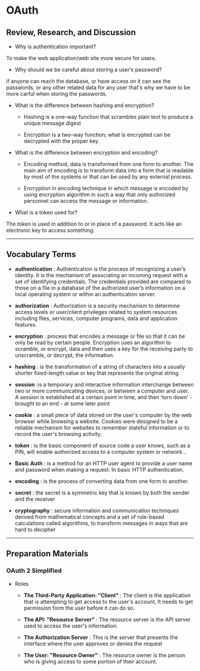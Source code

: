 # OAuth

## Review, Research, and Discussion

- Why is authentication important?

To make the web application/web site more secure for users.

- Why should we be careful about storing a user’s password?

if anyone can reach the database, or have access on it can see the passwords, or any other related data for any user that's why we have to be more carful when storing the passwords.

- What is the difference between hashing and encryption?

  - Hashing is a one-way function that scrambles plain text to produce a unique message digest

  - Encryption is a two-way function; what is encrypted can be decrypted with the proper key.

- What is the difference between encryption and encoding?

  - Encoding method, data is transformed from one form to another. The main aim of encoding is to transform data into a form that is readable by most of the systems or that can be used by any external process.

  - Encryption in encoding technique in which message is encoded by using encryption algorithm in such a way that only authorized personnel can access the message or information.

* What is a token used for?

The token is used in addition to or in place of a password. It acts like an electronic key to access something.

---

## Vocabulary Terms

- **authentication** : Authentication is the process of recognizing a user’s identity. It is the mechanism of associating an incoming request with a set of identifying credentials. The credentials provided are compared to those on a file in a database of the authorized user’s information on a local operating system or within an authentication server.

- **authorization** : Authorization is a security mechanism to determine access levels or user/client privileges related to system resources including files, services, computer programs, data and application features.

- **encryption** : process that encodes a message or file so that it can be only be read by certain people. Encryption uses an algorithm to scramble, or encrypt, data and then uses a key for the receiving party to unscramble, or decrypt, the information.

- **hashing** : is the transformation of a string of characters into a usually shorter fixed-length value or key that represents the original string.

- **session** :is a temporary and interactive information interchange between two or more communicating devices, or between a computer and user. A session is established at a certain point in time, and then ‘torn down’ - brought to an end - at some later point

* **cookie** : a small piece of data stored on the user's computer by the web browser while browsing a website. Cookies were designed to be a reliable mechanism for websites to remember stateful information or to record the user's browsing activity.

* **token** : is the basic component of source code a user knows, such as a PIN, will enable authorized access to a computer system or network...

* **Basic Auth** : is a method for an HTTP user agent to provide a user name and password when making a request. In basic HTTP authentication.

* **encoding** : is the process of converting data from one form to another.

* **secret** : the secret is a symmetric key that is known by both the sender and the receiver

* **cryptography** : secure information and communication techniques derived from mathematical concepts and a set of rule-based calculations called algorithms, to transform messages in ways that are hard to decipher

---

## Preparation Materials

### OAuth 2 Simplified

- Roles

  - **The Third-Party Application: "Client"** : The client is the application that is attempting to get access to the user's account, It needs to get permission form the user before it can do so.

  - **The API: "Resource Server"** : The resource server is the API server used to access the user's information.

  - **The Authorization Server** : This is the server that presents the interface where the user approves or denies the request

  - **The User: "Resource Owner"** : The resource owner is the person who is giving access to some portion of their account.
